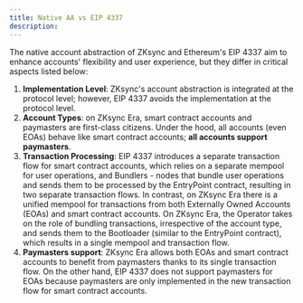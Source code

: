 ```yaml
---
title: Native AA vs EIP 4337
description:
---
```


The native account abstraction of ZKsync and Ethereum's EIP 4337 aim to enhance
accounts' flexibility and user experience, but they differ in critical aspects listed below:

1. **Implementation Level**: ZKsync's account abstraction is integrated at the
protocol level; however, EIP 4337 avoids the implementation at the protocol level.
2. **Account Types**: on ZKsync Era, smart contract accounts and paymasters are
first-class citizens. Under the hood, all accounts (even EOAs) behave like smart
contract accounts; **all accounts support paymasters**.
3. **Transaction Processing**: EIP 4337 introduces a separate transaction flow for
smart contract accounts, which relies on a separate mempool for user operations, and
Bundlers - nodes that bundle user operations and sends them to be processed by the
EntryPoint contract, resulting in two separate transaction flows. In contrast, on
ZKsync Era there is a unified mempool for transactions from both Externally Owned
Accounts (EOAs) and smart contract accounts. On ZKsync Era, the Operator takes on
the role of bundling transactions, irrespective of the account type, and sends them
to the Bootloader (similar to the EntryPoint contract), which results in a single
mempool and transaction flow.
4. **Paymasters support**: ZKsync Era allows both EOAs and smart contract accounts
to benefit from paymasters thanks to its single transaction flow. On the other hand,
EIP 4337 does not support paymasters for EOAs because paymasters are only
implemented in the new transaction flow for smart contract accounts.
